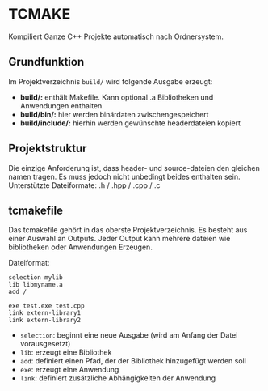 # TCMAKE
Kompiliert Ganze C++ Projekte automatisch nach Ordnersystem.

## Grundfunktion
Im Projektverzeichnis ```build/``` wird folgende Ausgabe erzeugt:
* **build/:** enthält Makefile. Kann optional .a Bibliotheken und Anwendungen enthalten.
* **build/bin/:** hier werden binärdaten zwischengespeichert
* **build/include/:** hierhin werden gewünschte headerdateien kopiert

## Projektstruktur
Die einzige Anforderung ist, dass header- und source-dateien den gleichen namen tragen. Es muss jedoch nicht unbedingt beides enthalten sein. Unterstützte Dateiformate: .h / .hpp / .cpp / .c

## tcmakefile
Das tcmakefile gehört in das oberste Projektverzeichnis. Es besteht aus einer Auswahl an Outputs. Jeder Output kann mehrere dateien wie bibliotheken oder Anwendungen Erzeugen.

Dateiformat:
```
selection mylib
lib libmyname.a
add /

exe test.exe test.cpp
link extern-library1
link extern-library2
```
* ```selection```: beginnt eine neue Ausgabe (wird am Anfang der Datei vorausgesetzt)
* ```lib```: erzeugt eine Bibliothek
* ```add```: definiert einen Pfad, der der Bibliothek hinzugefügt werden soll
* ```exe```: erzeugt eine Anwendung
* ```link```: definiert zusätzliche Abhängigkeiten der Anwendung